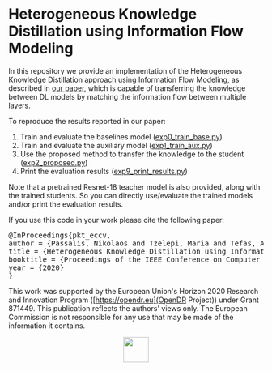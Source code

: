 # Heterogeneous Knowledge Distillation using Information Flow Modeling

In this repository we provide an implementation of the Heterogeneous Knowledge Distillation approach using Information Flow Modeling, as described in [our paper](TODO), which is capable of transferring the knowledge between DL models by matching the information flow between multiple layers.

To reproduce the results reported in our paper:
1. Train and evaluate the baselines model ([exp0_train_base.py](cifar10/exp0_train_base.py))
2. Train and evaluate the auxiliary model ([exp1_train_aux.py](cifar10/exp1_train_aux.py))
3. Use the proposed method to transfer the knowledge to the student ([exp2_proposed.py](cifar10/exp2_proposed.py))
4. Print the evaluation results ([exp9_print_results.py](cifar/exp9_print_results.py))

Note that a pretrained Resnet-18 teacher model is also provided, along with the trained students. So you can directly use/evaluate the trained models and/or print the evaluation results.

If you use this code in your work please cite the following paper:

<pre>
@InProceedings{pkt_eccv,
author = {Passalis, Nikolaos and Tzelepi, Maria and Tefas, Anastasios},
title = {Heterogeneous Knowledge Distillation using Information Flow Modeling},
booktitle = {Proceedings of the IEEE Conference on Computer Vision and Pattern Recognition},
year = {2020}
}
</pre>

  This work was supported by the European Union's Horizon 2020 Research and Innovation Program ([https://opendr.eu](OpenDR Project)) under Grant 871449. This publication reflects the authors' views only. The European Commission is not responsible for any use that may be made of the information it contains.
  
<center>
<img src="https://opendr.csd.auth.gr/wp-content/uploads/2019/12/Flag_of_Europe-300x200.png" height="50px" />
</center>

